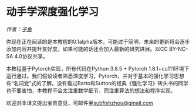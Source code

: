 # 动手学深度强化学习

*作者：[子鱼](https://github.com/subfish-zhou)*

你现在正在阅读的是本教程的0.1alpha版本，可能过于简明，未来的更新将会逐步添加内容并提升友好度，如果可能的话还会加入最新的研究进展。以CC BY-NC-SA 4.0协议共享。

本教程基于Pytorch实现，所有代码在Python 3.8.5 + Pytorch 1.8.1+cu111环境下运行通过。我们假设读者熟悉深度学习，Pytorch，并对于基本的强化学习思想有“名词党”式的了解。没有看过Barto和Sutton的经典《强化学习》砖头书的同学也不要害怕，本教程不会太注重数学细节，而注重算法的想法和程序实现。

欢迎对本译文提出宝贵意见，可邮件至[subfishzhou@gmail.com](mailto:subfishzhou@gmail.com)